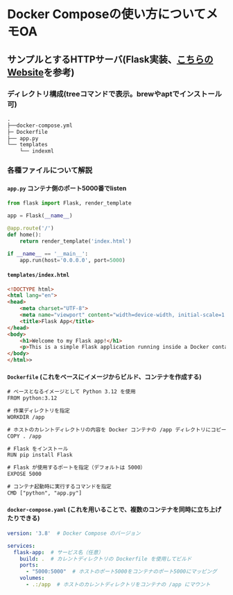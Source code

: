 # Docker Composeの使い方についてメモOA

## サンプルとするHTTPサーバ(Flask実装、[こちらのWebsite](https://snowsystem.net/container/docker/python-flask-demo/#)を参考)
### ディレクトリ構成(treeコマンドで表示。brewやaptでインストール可)

```txt
.
├──docker-compose.yml
├─ Dockerfile
├── app.py
└── templates
    └── indexml
```

### 各種ファイルについて解説

#### `app.py` コンテナ側のポート5000番でlisten

```python
from flask import Flask, render_template

app = Flask(__name__)

@app.route('/')
def home():
    return render_template('index.html')

if __name__ == '__main__':
    app.run(host='0.0.0.0', port=5000)
```

#### `templates/index.html`

```html
<!DOCTYPE html>
<html lang="en">
<head>
    <meta charset="UTF-8">
    <meta name="viewport" content="width=device-width, initial-scale=1.0">
    <title>Flask App</title>
</head>
<body>
    <h1>Welcome to my Flask app!</h1>
    <p>This is a simple Flask application running inside a Docker container.</p>
</body>
</html>>
```


#### `Dockerfile` (これをベースにイメージからビルド、コンテナを作成する)

```txt
# ベースとなるイメージとして Python 3.12 を使用
FROM python:3.12

# 作業ディレクトリを指定
WORKDIR /app

# ホストのカレントディレクトリの内容を Docker コンテナの /app ディレクトリにコピー
COPY . /app

# Flask をインストール
RUN pip install Flask

# Flask が使用するポートを指定（デフォルトは 5000）
EXPOSE 5000

# コンテナ起動時に実行するコマンドを指定
CMD ["python", "app.py"]
```

#### `docker-compose.yaml` (これを用いることで、複数のコンテナを同時に立ち上げたりできる)

```yaml
version: '3.8'  # Docker Compose のバージョン

services:
  flask-app:  # サービス名（任意）
    build: .  # カレントディレクトリの Dockerfile を使用してビルド
    ports:
      - "5000:5000"  # ホストのポート5000をコンテナのポート5000にマッピング
    volumes:
      - .:/app  # ホストのカレントディレクトリをコンテナの /app にマウント
```
